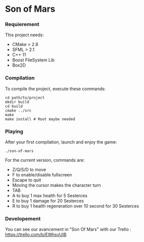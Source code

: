 # Son of Mars

### Requierement
This project needs:
- CMake > 2.8
- SFML > 2.1
- C++ 11
- Boost FileSystem Lib
- Box2D

### Compilation
To compile the project, execute these commands:

    cd path/to/project
    mkdir build
    cd build
    cmake ../src
    make
    make install # Root maybe needed

### Playing
After your first compilation, launch and enjoy the game:

    ./son-of-mars

For the current version, commands are:
- Z/Q/S/D to move
- F to enable/disable fullscreen
- Escape to quit
- Moving the cursor makes the character turn
- TAB 
- A to buy 1 max health for 5 Sesterces
- E to buy 1 damage for 20 Sesterces
- R to buy 1 health regeneration over 10 second for 30 Sesterces


### Developement
You can see our avancement in "Son Of Mars" with our Trello : 
https://trello.com/b/EWhsvUIB
